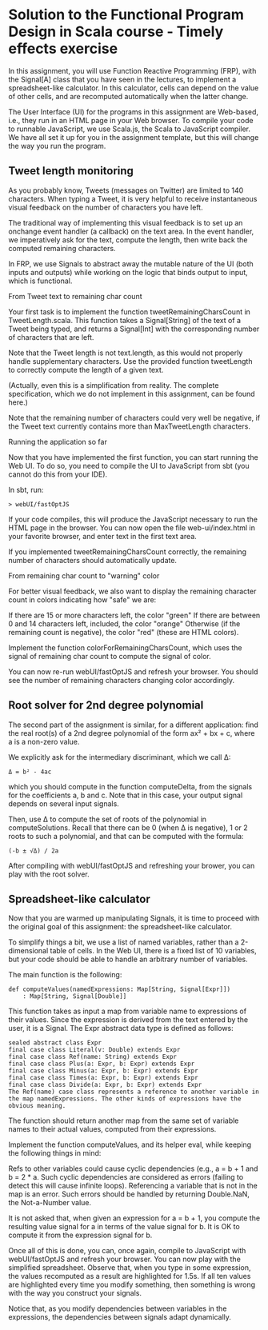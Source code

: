 # Solution to the Functional Program Design in Scala course - Timely effects exercise

In this assignment, you will use Function Reactive Programming (FRP), with the Signal[A] class that you have seen in the lectures, to implement a spreadsheet-like calculator. In this calculator, cells can depend on the value of other cells, and are recomputed automatically when the latter change.

The User Interface (UI) for the programs in this assignment are Web-based, i.e., they run in an HTML page in your Web browser. To compile your code to runnable JavaScript, we use Scala.js, the Scala to JavaScript compiler. We have all set it up for you in the assignment template, but this will change the way you run the program.

## Tweet length monitoring

As you probably know, Tweets (messages on Twitter) are limited to 140 characters. When typing a Tweet, it is very helpful to receive instantaneous visual feedback on the number of characters you have left.

The traditional way of implementing this visual feedback is to set up an onchange event handler (a callback) on the text area. In the event handler, we imperatively ask for the text, compute the length, then write back the computed remaining characters.

In FRP, we use Signals to abstract away the mutable nature of the UI (both inputs and outputs) while working on the logic that binds output to input, which is functional.

From Tweet text to remaining char count

Your first task is to implement the function tweetRemainingCharsCount in TweetLength.scala. This function takes a Signal[String] of the text of a Tweet being typed, and returns a Signal[Int] with the corresponding number of characters that are left.

Note that the Tweet length is not text.length, as this would not properly handle supplementary characters. Use the provided function tweetLength to correctly compute the length of a given text.

(Actually, even this is a simplification from reality. The complete specification, which we do not implement in this assignment, can be found here.)

Note that the remaining number of characters could very well be negative, if the Tweet text currently contains more than MaxTweetLength characters.

Running the application so far

Now that you have implemented the first function, you can start running the Web UI. To do so, you need to compile the UI to JavaScript from sbt (you cannot do this from your IDE).

In sbt, run:
```
> webUI/fastOptJS
```
If your code compiles, this will produce the JavaScript necessary to run the HTML page in the browser. You can now open the file web-ui/index.html in your favorite browser, and enter text in the first text area.

If you implemented tweetRemainingCharsCount correctly, the remaining number of characters should automatically update.

From remaining char count to "warning" color

For better visual feedback, we also want to display the remaining character count in colors indicating how "safe" we are:

If there are 15 or more characters left, the color "green"
If there are between 0 and 14 characters left, included, the color "orange"
Otherwise (if the remaining count is negative), the color "red"
(these are HTML colors).

Implement the function colorForRemainingCharsCount, which uses the signal of remaining char count to compute the signal of color.

You can now re-run webUI/fastOptJS and refresh your browser. You should see the number of remaining characters changing color accordingly.

## Root solver for 2nd degree polynomial

The second part of the assignment is similar, for a different application: find the real root(s) of a 2nd degree polynomial of the form ax² + bx + c, where a is a non-zero value.

We explicitly ask for the intermediary discriminant, which we call Δ:
```
Δ = b² - 4ac
```
which you should compute in the function computeDelta, from the signals for the coefficients a, b and c. Note that in this case, your output signal depends on several input signals.

Then, use Δ to compute the set of roots of the polynomial in computeSolutions. Recall that there can be 0 (when Δ is negative), 1 or 2 roots to such a polynomial, and that can be computed with the formula:
```
(-b ± √Δ) / 2a
```
After compiling with webUI/fastOptJS and refreshing your brower, you can play with the root solver.

## Spreadsheet-like calculator

Now that you are warmed up manipulating Signals, it is time to proceed with the original goal of this assignment: the spreadsheet-like calculator.

To simplify things a bit, we use a list of named variables, rather than a 2-dimensional table of cells. In the Web UI, there is a fixed list of 10 variables, but your code should be able to handle an arbitrary number of variables.

The main function is the following:
```
def computeValues(namedExpressions: Map[String, Signal[Expr]])
    : Map[String, Signal[Double]]
```    
This function takes as input a map from variable name to expressions of their values. Since the expression is derived from the text entered by the user, it is a Signal. The Expr abstract data type is defined as follows:
```
sealed abstract class Expr
final case class Literal(v: Double) extends Expr
final case class Ref(name: String) extends Expr
final case class Plus(a: Expr, b: Expr) extends Expr
final case class Minus(a: Expr, b: Expr) extends Expr
final case class Times(a: Expr, b: Expr) extends Expr
final case class Divide(a: Expr, b: Expr) extends Expr
The Ref(name) case class represents a reference to another variable in the map namedExpressions. The other kinds of expressions have the obvious meaning.
```

The function should return another map from the same set of variable names to their actual values, computed from their expressions.

Implement the function computeValues, and its helper eval, while keeping the following things in mind:

Refs to other variables could cause cyclic dependencies (e.g., a = b + 1 and b = 2 * a. Such cyclic dependencies are considered as errors (failing to detect this will cause infinite loops).
Referencing a variable that is not in the map is an error.
Such errors should be handled by returning Double.NaN, the Not-a-Number value.

It is not asked that, when given an expression for a = b + 1, you compute the resulting value signal for a in terms of the value signal for b. It is OK to compute it from the expression signal for b.

Once all of this is done, you can, once again, compile to JavaScript with webUI/fastOptJS and refresh your browser. You can now play with the simplified spreadsheet. Observe that, when you type in some expression, the values recomputed as a result are highlighted for 1.5s. If all ten values are highlighted every time you modify something, then something is wrong with the way you construct your signals.

Notice that, as you modify dependencies between variables in the expressions, the dependencies between signals adapt dynamically.
